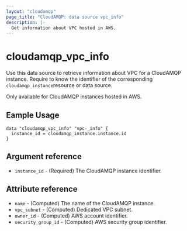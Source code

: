 ```yaml
---
layout: "cloudamqp"
page_title: "CloudAMQP: data source vpc_info"
description: |-
  Get information about VPC hosted in AWS.
---
```


# cloudamqp_vpc_info

Use this data source to retrieve information about VPC for a CloudAMQP instance. Require to know the identifier of the corresponding `cloudamqp_instance`resource or data source.

Only available for CloudAMQP instances hosted in AWS.

## Eample Usage

```hcl
data "cloudamqp_vpc_info" "vpc-_info" {
  instance_id = cloudamqp_instance.instance.id
}
```

## Argument reference

* `instance_id` - (Required) The CloudAMQP instance identifier.

## Attribute reference

* `name`                - (Computed) The name of the CloudAMQP instance.
* `vpc_subnet`          - (Computed) Dedicated VPC subnet.
* `owner_id`            - (Computed) AWS account identifier.
* `security_group_id`   - (Computed) AWS security group identifier.
